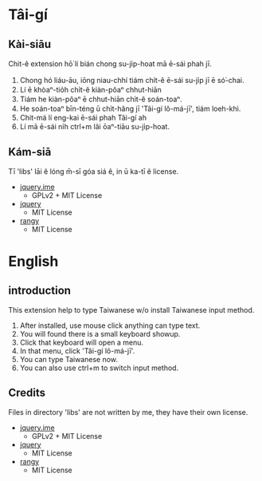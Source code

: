 # Tâi-gí

## Kài-siāu
Chit-ê extension hō͘  lí bián chong su-ji̍p-hoat mā ē-sái phah jī.

1. Chong hó liáu-āu, iōng niau-chhí tiám chi̍t-ê ē-sái su-ji̍p jī ē só͘-chai.
2. Lí ē khòaⁿ-tio̍h chi̍t-ê kiàn-pôaⁿ chhut-hiān
3. Tiám he kiàn-pôaⁿ ē chhut-hiān chi̍t-ê soán-toaⁿ.
4. He soán-toaⁿ bīn-téng ū chi̍t-hâng jī 'Tâi-gí lô-má-jī', tiám loeh-khì.
5. Chit-má lí eng-kai ē-sái phah Tâi-gí ah
6. Lí mā ē-sái ni̍h ctrl+m lâi ōaⁿ-tiāu su-ji̍p-hoat.

## Kám-siā

Tī 'libs' lāi ê lóng m̄-sī góa siá ê, in ū ka-tī ê license.

- [jquery.ime](https://github.com/wikimedia/jquery.ime)
  - GPLv2 + MIT License
- [jquery](https://github.com/jquery/jquery)
  - MIT License
- [rangy](https://github.com/timdown/rangy)
  - MIT License

# English

## introduction
This extension help to type Taiwanese w/o install Taiwanese input method.

1. After installed, use mouse click anything can type text.
2. You will found there is a small keyboard showup.
3. Click that keyboard will open a menu.
4. In that menu, click 'Tâi-gí lô-má-jī'.
5. You can type Taiwanese now.
6. You can also use ctrl+m to switch input method.

## Credits

Files in directory 'libs' are not written by me, they have their own license.

- [jquery.ime](https://github.com/wikimedia/jquery.ime)
  - GPLv2 + MIT License
- [jquery](https://github.com/jquery/jquery)
  - MIT License
- [rangy](https://github.com/timdown/rangy)
  - MIT License